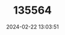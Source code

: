 ---
title: "135564"
category: "Barbus balcanicus"
draft: false
date: 2024-02-22 13:03:51
languages:
  Greek, Modern (1453-): ["Βαλκανική μπριάνα"]
  English: ["Large-Spot Barbel"]
---
